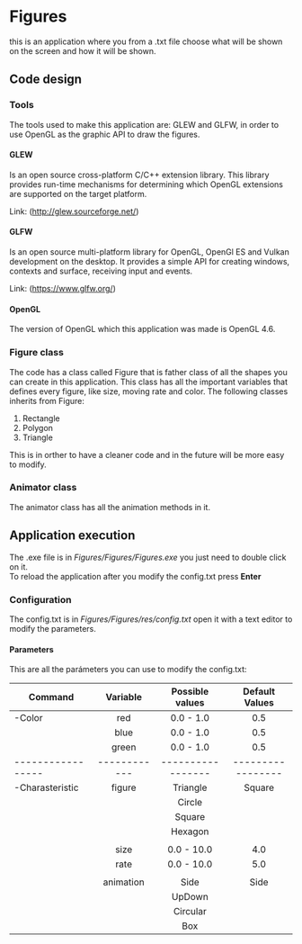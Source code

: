 # Figures
this is an application where you from a .txt file choose what will be shown on the screen and how it will be shown.

## Code design

### Tools
The tools used to make this application are: GLEW and GLFW, in order to use OpenGL as the graphic API to draw the figures.  

#### GLEW
Is an open source cross-platform C/C++ extension library. This library provides run-time mechanisms for determining which OpenGL extensions are supported on the target platform.<br/>  


Link: (http://glew.sourceforge.net/)

#### GLFW 
Is an open source multi-platform library for OpenGL, OpenGl ES and Vulkan development on the desktop. It provides a simple API for creating windows, contexts and surface, receiving input and events.<br/> 


Link: (https://www.glfw.org/)

#### OpenGL
The version of OpenGL which this application was made is OpenGL 4.6.

### Figure class
The code has a class called Figure that is father class of all the shapes you can create in this application. This class has all the important variables that defines every figure, like size, moving rate and color. The following classes inherits from Figure:<br/>  

1. Rectangle<br/>  
2. Polygon<br/>    
3. Triangle<br/>  

This is in orther to have a cleaner code and in the future will be more easy to modify. 

### Animator class
The animator class has all the animation methods in it.  

## Application execution
The .exe file is in _Figures/Figures/Figures.exe_ you just need to double click on it. <br/>
To reload the application after you modify the config.txt press __Enter__

### Configuration
The config.txt is in _Figures/Figures/res/config.txt_ open it with a text editor to modify the parameters.

#### Parameters
This are all the parámeters you can use to modify the config.txt: <br/>

|    Command      |  Variable  | Possible values | Default Values  |
|-----------------|:----------:|:---------------:|:---------------:|
|  -Color         |    red     |    0.0 - 1.0    |       0.5       |
|                 |    blue    |    0.0 - 1.0    |       0.5       |
|                 |    green   |    0.0 - 1.0    |       0.5       |
|-----------------|------------|-----------------|-----------------| 
| -Charasteristic |   figure   |    Triangle     |      Square     |
|                 |            |    Circle       |                 |
|                 |            |    Square       |                 | 
|                 |            |    Hexagon      |                 |
|                 |            |                 |                 |
|                 |    size    |    0.0 - 10.0   |       4.0       |
|                 |    rate    |    0.0 - 10.0   |       5.0       |
|                 |            |                 |                 |
|                 |  animation |       Side      |       Side      | 
|                 |            |      UpDown     |                 |
|                 |            |      Circular   |                 |
|                 |            |        Box      |                 |